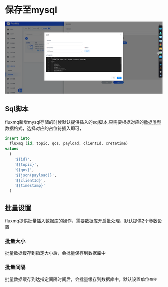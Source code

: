 # 保存至mysql

![img.png](../../../../assets/images/gzyq/action/mysql-new.png)

##  Sql脚本
fluxmq新增mysql存储的时候默认提供插入的sql脚本,只需要根据对应的[数据类型](../rule/EVENT.md)数据格式，选择对应的占位符插入即可，

```sql
insert into
  fluxmq (id, topic, qos, payload, clientId, cretetime)
values
  (
    '${id}',
    '${topic}',
    '${qos}',
    '${json(payload)}',
    '${clientId}',
    '${timestamp}'
  )
```
## 批量设置
fluxmq提供批量插入数据库的操作，需要数据库开启批处理，默认提供2个参数设置

### 批量大小
批量数据缓存到指定大小后，会批量保存到数据库中 

### 批量间隔

批量数据缓存到达指定间隔时间后，会批量缓存到数据库中，默认设置单位`毫秒`

